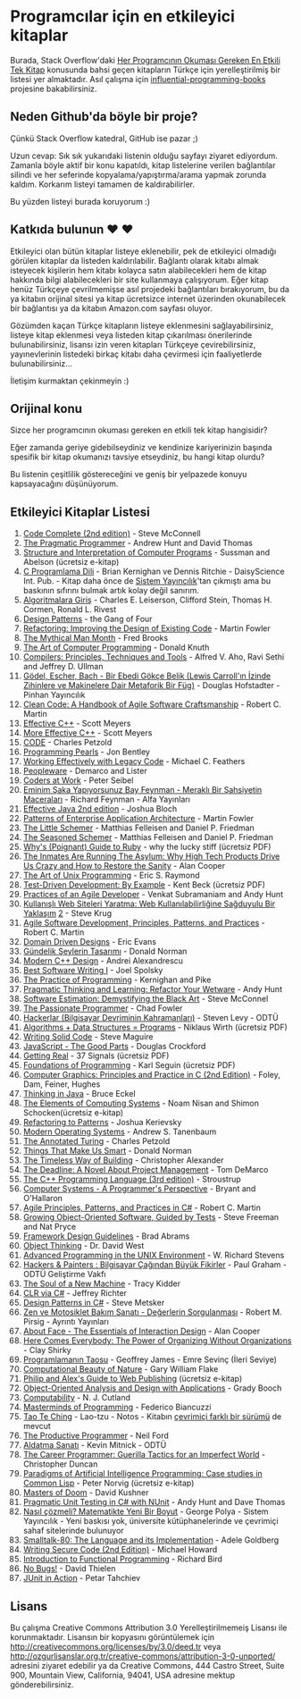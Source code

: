 # Programcılar için en etkileyici kitaplar

Burada, Stack Overflow'daki [Her Programcının Okuması Gereken En Etkili Tek Kitap](http://stackoverflow.com/questions/1711/what-is-the-single-most-influential-book-every-programmer-should-read) konusunda bahsi geçen kitapların Türkçe için yerelleştirilmiş bir listesi yer almaktadır. Asıl çalışma için [influential-programming-books](https://github.com/chhantyal/influential-programming-books) projesine bakabilirsiniz.


## Neden Github'da böyle bir proje?

Çünkü Stack Overflow katedral, GitHub ise pazar ;)

Uzun cevap: Sık sık yukarıdaki listenin olduğu sayfayı ziyaret ediyordum. Zamanla böyle aktif bir konu kapatıldı, kitap listelerine verilen bağlantılar silindi ve her seferinde kopyalama/yapıştırma/arama yapmak zorunda kaldım. Korkarım listeyi tamamen de kaldırabilirler.

Bu yüzden listeyi burada koruyorum :)


## Katkıda bulunun ❤ ❤

Etkileyici olan bütün kitaplar listeye eklenebilir, pek de etkileyici olmadığı görülen kitaplar da listeden kaldırılabilir. Bağlantı olarak kitabı almak isteyecek kişilerin hem kitabı kolayca satın alabilecekleri hem de kitap hakkında bilgi alabilecekleri bir site kullanmaya çalışıyorum. Eğer kitap henüz Türkçeye çevrilmemişse asıl projedeki bağlantıları bırakıyorum, bu da ya kitabın orijinal sitesi ya kitap ücretsizce internet üzerinden okunabilecek bir bağlantısı ya da kitabın Amazon.com sayfası oluyor.

Gözümden kaçan Türkçe kitapların listeye eklenmesini sağlayabilirsiniz, listeye kitap eklenmesi veya listeden kitap çıkarılması önerilerinde bulunabilirsiniz, lisansı izin veren kitapları Türkçeye çevirebilirsiniz, yayınevlerinin listedeki birkaç kitabı daha çevirmesi için faaliyetlerde bulunabilirsiniz...

İletişim kurmaktan çekinmeyin :)


## Orijinal konu

Sizce her programcının okuması gereken en etkili tek kitap hangisidir?

Eğer zamanda geriye gidebilseydiniz ve kendinize kariyerinizin başında spesifik bir kitap okumanızı tavsiye etseydiniz, bu hangi kitap olurdu?

Bu listenin çeşitlilik göstereceğini ve geniş bir yelpazede konuyu kapsayacağını düşünüyorum.


## Etkileyici Kitaplar Listesi

1. [Code Complete (2nd edition)](http://cc2e.com/) - Steve McConnell
2. [The Pragmatic Programmer](http://pragprog.com/the-pragmatic-programmer) - Andrew Hunt and David Thomas
3. [Structure and Interpretation of Computer Programs](http://mitpress.mit.edu/sicp/full-text/book/book.html) - Sussman and Abelson (ücretsiz e-kitap)
4. [C Programlama Dili](http://www.kitapyurdu.com/kitap/default.asp?id=630879) - Brian Kernighan ve Dennis Ritchie - DaisyScience Int. Pub. - Kitap daha önce de [Sistem Yayıncılık](http://www.kitapyurdu.com/kitap/default.asp?id=77612)'tan çıkmıştı ama bu baskının sıfırını bulmak artık kolay değil sanırım.
5. [Algoritmalara Giriş](http://www.dr.com.tr/Kitap/Algoritmalara-Giris/Charles-E-Leiserson/Ders-Sinav-Kitaplari/Universite-Ders-Kitaplari/Matematik/urunno=0000000725327) - Charles E. Leiserson, Clifford Stein, Thomas H. Cormen, Ronald L. Rivest
6. [Design Patterns](http://c2.com/cgi/wiki?DesignPatternsBook) - the Gang of Four
7. [Refactoring: Improving the Design of Existing Code](http://martinfowler.com/books/refactoring.html) - Martin Fowler
8. [The Mythical Man Month](http://www.amazon.com/The-Mythical-Man-Month-Engineering-Anniversary/dp/0201835959) - Fred Brooks
9. [The Art of Computer Programming](http://www-cs-faculty.stanford.edu/~uno/taocp.html) - Donald Knuth
10. [Compilers: Principles, Techniques and Tools](http://www.amazon.com/Compilers-Principles-Techniques-Tools-Edition/dp/0321486811) - Alfred V. Aho, Ravi Sethi and Jeffrey D. Ullman
11. [Gödel, Escher, Bach - Bir Ebedi Gökçe Belik (Lewis Carroll'ın İzinde Zihinlere ve Makinelere Dair Metaforik Bir Füg)](http://www.idefix.com/kitap/godel-escher-bach-bir-ebedi-gokce-belik-douglas-r-hofstadter/tanim.asp?sid=SKTC3J8QHE3E6J3S7C1K) - Douglas Hofstadter - Pinhan Yayıncılık
12. [Clean Code: A Handbook of Agile Software Craftsmanship](http://www.amazon.com/Clean-Code-Handbook-Software-Craftsmanship/dp/0132350882) - Robert C. Martin
13. [Effective C++](http://www.aristeia.com/books.html) - Scott Meyers
14. [More Effective C++](http://www.aristeia.com/books.html) - Scott Meyers
15. [CODE](http://www.charlespetzold.com/code/) - Charles Petzold
16. [Programming Pearls](http://www.cs.bell-labs.com/cm/cs/pearls/) - Jon Bentley
17. [Working Effectively with Legacy Code](http://www.informit.com/store/working-effectively-with-legacy-code-9780131177055?aid=15d186bd-1678-45e9-8ad3-fe53713e811b) - Michael C. Feathers
18. [Peopleware](http://www.amazon.com/Peopleware-Productive-Projects-Second-Edition/dp/0932633439) - Demarco and Lister
19. [Coders at Work](http://www.codersatwork.com/) - Peter Seibel
20. [Eminim Şaka Yapıyorsunuz Bay Feynman - Meraklı Bir Şahsiyetin Maceraları](http://www.kitapyurdu.com/kitap/default.asp?id=638286) - Richard Feynman - Alfa Yayınları
21. [Effective Java 2nd edition](http://www.amazon.com/Effective-Java-Edition-Joshua-Bloch/dp/0321356683) - Joshua Bloch
22. [Patterns of Enterprise Application Architecture](http://martinfowler.com/books/eaa.html) - Martin Fowler
23. [The Little Schemer](http://www.ccs.neu.edu/home/matthias/BTLS/) - Matthias Felleisen and Daniel P. Friedman
24. [The Seasoned Schemer](http://www.ccs.neu.edu/home/matthias/BTSS/) - Matthias Felleisen and Daniel P. Friedman
25. [Why's (Poignant) Guide to Ruby](http://poignant.guide/) - why the lucky stiff (ücretsiz PDF)
26. [The Inmates Are Running The Asylum: Why High Tech Products Drive Us Crazy and How to Restore the Sanity](http://www.amazon.com/The-Inmates-Are-Running-Asylum/dp/0672326140) - Alan Cooper
27. [The Art of Unix Programming](http://www.catb.org/~esr/writings/taoup/) - Eric S. Raymond
28. [Test-Driven Development: By Example](http://www.eecs.yorku.ca/course_archive/2003-04/W/3311/sectionM/case_studies/money/KentBeck_TDD_byexample.pdf) - Kent Beck (ücretsiz PDF)
29. [Practices of an Agile Developer](http://pragprog.com/book/pad/practices-of-an-agile-developer) - Venkat Subramaniam and Andy Hunt
30. [Kullanışlı Web Siteleri Yaratma: Web Kullanılabilirliğine Sağduyulu Bir Yaklaşım](http://www.sensible.com/dmmt.html) [2](http://www.kitapyurdu.com/kitap/kullanisli-web-siteleri-yaratma/89507.html) - Steve Krug
31. [Agile Software Development, Principles, Patterns, and Practices](http://www.amazon.com/Software-Development-Principles-Patterns-Practices/dp/0135974445) - Robert C. Martin
32. [Domain Driven Designs](http://www.amazon.com/Domain-Driven-Design-Tackling-Complexity-Software/dp/0321125215) - Eric Evans
33. [Gündelik Şeylerin Tasarımı](https://www.kitapyurdu.com/kitap/gundelik-seylerin-tasarimi/467078.html) - Donald Norman
34. [Modern C++ Design](http://erdani.com/index.php/books/modern-c-design/) - Andrei Alexandrescu
35. [Best Software Writing I](http://joelonsoftware.com/articles/BestSoftwareWriting.html) - Joel Spolsky
36. [The Practice of Programming](http://cm.bell-labs.com/cm/cs/tpop/) - Kernighan and Pike
37. [Pragmatic Thinking and Learning: Refactor Your Wetware](http://pragprog.com/press_releases/pragmatic-thinking-and-learning-refactor-your-wetware) - Andy Hunt
38. [Software Estimation: Demystifying the Black Art](http://www.stevemcconnell.com/est.htm) - Steve McConnel
39. [The Passionate Programmer](http://pragprog.com/book/cfcar2/the-passionate-programmer) - Chad Fowler
40. [Hackerlar (Bilgisayar Devriminin Kahramanları)](http://www.idefix.com/kitap/hackerlar-steven-levy/tanim.asp?sid=J01HQBV434V5FBJC6G7E) - Steven Levy - ODTÜ
41. [Algorithms + Data Structures = Programs](http://www.ethoberon.ethz.ch/WirthPubl/AD.pdf) - Niklaus Wirth (ücretsiz PDF)
42. [Writing Solid Code](http://c2.com/cgi/wiki?WritingSolidCode) - Steve Maguire
43. [JavaScript - The Good Parts](http://javascript.crockford.com/) - Douglas Crockford
44. [Getting Real](https://gettingreal.37signals.com/) - 37 Signals (ücretsiz PDF)
45. [Foundations of Programming](http://openmymind.net/FoundationsOfProgramming.pdf) - Karl Seguin (ücretsiz PDF)
46. [Computer Graphics: Principles and Practice in C (2nd Edition)](http://www.amazon.com/Computer-Graphics-Principles-Practice-Edition/dp/0201848406) - Foley, Dam, Feiner, Hughes
47. [Thinking in Java](http://www.mindviewinc.com/Books/TIJ4/) - Bruce Eckel
48. [The Elements of Computing Systems](http://www.nand2tetris.org/) - Noam Nisan and Shimon Schocken(ücretsiz e-kitap)
49. [Refactoring to Patterns](http://industriallogic.com/xp/refactoring/) - Joshua Kerievsky
50. [Modern Operating Systems](http://www.cs.vu.nl/~ast/books/mos2/) - Andrew S. Tanenbaum
51. [The Annotated Turing](http://www.theannotatedturing.com/) - Charles Petzold
52. [Things That Make Us Smart](http://www.jnd.org/books/things-that-make-us-smart-defending-human-attributes-in-the-age-of-the-machine.html) - Donald Norman
53. [The Timeless Way of Building](http://www.amazon.com/The-Timeless-Building-Christopher-Alexander/dp/0195024028) - Christopher Alexander
54. [The Deadline: A Novel About Project Management](http://tomdemarco.com/Books/deadline.html) - Tom DeMarco
55. [The C++ Programming Language (3rd edition)](http://www.stroustrup.com/3rd.html) - Stroustrup
56. [Computer Systems - A Programmer's Perspective](http://csapp.cs.cmu.edu/) - Bryant and O'Hallaron
57. [Agile Principles, Patterns, and Practices in C#](http://www.amazon.com/Agile-Principles-Patterns-Practices-C/dp/0131857258) - Robert C. Martin
58. [Growing Object-Oriented Software, Guided by Tests](http://www.growing-object-oriented-software.com/) - Steve Freeman and Nat Pryce
59. [Framework Design Guidelines](http://www.amazon.com/Framework-Design-Guidelines-Conventions-Libraries/dp/0321545613) - Brad Abrams
60. [Object Thinking](http://www.microsoft.com/learning/en-us/book.aspx?ID=6820) - Dr. David West
61. [Advanced Programming in the UNIX Environment](http://www.cs.stevens.edu/~jschauma/810D/) - W. Richard Stevens
62. [Hackers & Painters : Bilgisayar Çağından Büyük Fikirler](http://www.idefix.com/kitap/hackers-ve-painters-paul-graham/tanim.asp?sid=Q5CP58PRIP7PZ2EWQ9LM) - Paul Graham - ODTÜ Geliştirme Vakfı
63. [The Soul of a New Machine](http://www.tracykidder.com/books/soul/) - Tracy Kidder
64. [CLR via C#](http://shop.oreilly.com/product/9780735627048.do) - Jeffrey Richter
65. [Design Patterns in C#](http://www.amazon.com/Design-Patterns-C-Software/dp/0321718933) - Steve Metsker
66. [Zen ve Motosiklet Bakım Sanatı - Değerlerin Sorgulanması](http://www.idefix.com/kitap/zen-ve-motosiklet-bakim-sanati-degerlerin-sorgulanmasi-robert-m-pirsig/tanim.asp?sid=Q7THSRLNVZ4TKWIZMYCA) - Robert M. Pirsig - Ayrıntı Yayınları
67. [About Face - The Essentials of Interaction Design](http://www.amazon.com/About-Face-Essentials-Interaction-Design/dp/0470084111) - Alan Cooper
68. [Here Comes Everybody: The Power of Organizing Without Organizations](http://www.amazon.com/Here-Comes-Everybody-Organizing-Organizations/dp/0143114948) - Clay Shirky
69. [Programlamanın Taosu](http://www.halitalptekin.com/programlamanin-taosu.html) - Geoffrey James - Emre Sevinç (İleri Seviye)
70. [Computational Beauty of Nature](https://mitpress.mit.edu/books/computational-beauty-nature) - Gary William Flake
71. [Philip and Alex's Guide to Web Publishing](http://philip.greenspun.com/panda/) (ücretsiz e-kitap)
72. [Object-Oriented Analysis and Design with Applications](http://www.amazon.com/Object-Oriented-Analysis-Design-Applications-Edition/dp/020189551X) - Grady Booch
73. [Computability](http://www.amazon.com/Computability-Introduction-Recursive-Function-Theory/dp/0521294657) - N. J. Cutland
74. [Masterminds of Programming](http://www.amazon.com/Masterminds-Programming-Conversations-Creators-Languages/dp/0596515170) - Federico Biancuzzi
75. [Tao Te Ching](http://www.dr.com.tr/kitap/tao-te-ching/lao-tzu/felsefe/bilgelik/urunno=0000000427540?gclid=CK7ljLn0i8MCFcPMtAod9RQA6Q) - Lao-tzu - Notos - Kitabın [çevrimiçi farklı bir sürümü](http://minus.idiot.googlepages.com/tao_turkce.html) de mevcut
76. [The Productive Programmer](http://nealford.com/books/productiveprogrammer) - Neil Ford
77. [Aldatma Sanatı](http://www.dr.com.tr/kitap/aldatma-sanati/kevin-d-mitnick/egitim-basvuru/bilgisayar/urunno=0000000181325) - Kevin Mitnick - ODTÜ
78. [The Career Programmer: Guerilla Tactics for an Imperfect World](http://www.christopherduncan.com/thecareerprogrammer.aspx) - Christopher Duncan
79. [Paradigms of Artificial Intelligence Programming: Case studies in Common Lisp](http://norvig.com/paip.html) - Peter Norvig (ücretsiz e-kitap)
80. [Masters of Doom](http://www.amazon.com/Masters-Doom-Created-Transformed-Culture/dp/0812972155) - David Kushner
81. [Pragmatic Unit Testing in C# with NUnit](http://pragprog.com/book/utc2/pragmatic-unit-testing-in-c-with-nunit) - Andy Hunt and Dave Thomas
82. [Nasıl çözmeli? Matematikte Yeni Bir Boyut](https://www.nadirkitap.com/nasil-cozmeli-matematikte-yeni-bir-boyut-george-polya-kitap4725552.html) - George Polya - Sistem Yayıncılık - Yeni baskısı yok, üniversite kütüphanelerinde ve çevrimiçi sahaf sitelerinde bulunuyor
83. [Smalltalk-80: The Language and its Implementation](http://stephane.ducasse.free.fr/FreeBooks/BlueBook/Bluebook.pdf) - Adele Goldberg 
84. [Writing Secure Code (2nd Edition)](http://www.microsoft.com/learning/en-us/book.aspx?ID=5957) - Michael Howard
85. [Introduction to Functional Programming](http://www.cs.ox.ac.uk/publications/publication2613-abstract.html) - Richard Bird
86. [No Bugs!](http://www.amazon.com/No-Bugs-Delivering-Error-Free/dp/0201608901) - David Thielen
87. [JUnit in Action](http://www.manning.com/tahchiev/) - Petar Tahchiev


## Lisans

Bu çalışma Creative Commons Attribution 3.0 Yerelleştirilmemeiş Lisansı ile korunmaktadır.
Lisansın bir kopyasını görüntülemek için http://creativecommons.org/licenses/by/3.0/deed.tr veya http://ozgurlisanslar.org.tr/creative-commons/attribution-3-0-unported/ adresini ziyaret edebilir ya da Creative Commons, 444 Castro Street, Suite 900, Mountain View, California, 94041, USA adresine mektup gönderebilirsiniz.
